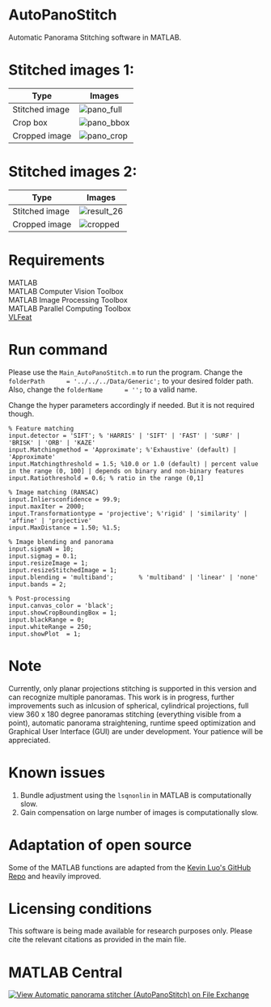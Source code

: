 # AutoPanoStitch
Automatic Panorama Stitching software in MATLAB.

# Stitched images 1:
| Type | Images |
| --- | --- |
| Stitched image | ![pano_full](https://user-images.githubusercontent.com/28588878/151394796-907b2a27-2054-412a-aa6c-aa5120294df5.jpg) |
| Crop box | ![pano_bbox](https://user-images.githubusercontent.com/28588878/151394950-cb1c0009-2ed4-4b2b-94dc-66dc18695445.jpg) |
| Cropped image | ![pano_crop](https://user-images.githubusercontent.com/28588878/151394973-c05b9c2c-c3b2-416a-8270-77afd79f484c.jpg) |

# Stitched images 2:
| Type | Images |
| --- | --- |
| Stitched image | ![result_26](https://user-images.githubusercontent.com/28588878/143264138-cbb7b009-569b-426e-81f2-14d8eacad415.jpg) |
| Cropped image | ![cropped](https://user-images.githubusercontent.com/28588878/143264182-d472d40c-8b24-4728-8304-42a7cfbbfed8.jpg) |

# Requirements
MATLAB <br />
MATLAB Computer Vision Toolbox <br />
MATLAB Image Processing Toolbox <br />
MATLAB Parallel Computing Toolbox <br />
[VLFeat](https://www.vlfeat.org/install-matlab.html)

# Run command
Please use the `Main_AutoPanoStitch.m` to run the program. Change the `folderPath      = '../../../Data/Generic';` to your desired folder path. Also, change the `folderName      = '';` to a valid name.

Change the hyper parameters accordingly if needed. But it is not required though.
```
% Feature matching
input.detector = 'SIFT'; % 'HARRIS' | 'SIFT' | 'FAST' | 'SURF' | 'BRISK' | 'ORB' | 'KAZE'
input.Matchingmethod = 'Approximate'; %'Exhaustive' (default) | 'Approximate'
input.Matchingthreshold = 1.5; %10.0 or 1.0 (default) | percent value in the range (0, 100] | depends on binary and non-binary features
input.Ratiothreshold = 0.6; % ratio in the range (0,1]

% Image matching (RANSAC)
input.Inliersconfidence = 99.9;
input.maxIter = 2000;
input.Transformationtype = 'projective'; %'rigid' | 'similarity' | 'affine' | 'projective'
input.MaxDistance = 1.50; %1.5;

% Image blending and panorama
input.sigmaN = 10;
input.sigmag = 0.1;
input.resizeImage = 1;
input.resizeStitchedImage = 1;
input.blending = 'multiband';       % 'multiband' | 'linear' | 'none'
input.bands = 2;

% Post-processing
input.canvas_color = 'black';
input.showCropBoundingBox = 1;
input.blackRange = 0;
input.whiteRange = 250;
input.showPlot  = 1;
```

# Note
Currently, only planar projections stitching is supported in this version and can recognize multiple panoramas. This work is in progress, further improvements such as inlcusion of spherical, cylindrical projections, full view 360 x 180 degree panoramas stitching (everything visible from a point), automatic panorama straightening, runtime speed optimization and Graphical User Interface (GUI) are under development. Your patience will be appreciated.

# Known issues
1. Bundle adjustment using the `lsqnonlin` in MATLAB is computationally slow.
2. Gain compensation on large number of images is computationally slow.

# Adaptation of open source 
Some of the MATLAB functions are adapted from the [Kevin Luo's GitHub Repo](https://github.com/kluo8128/cs231_project) and heavily improved.

# Licensing conditions
This software is being made available for research purposes only. Please cite the relevant citations as provided in the main file.

# MATLAB Central
[![View Automatic panorama stitcher (AutoPanoStitch) on File Exchange](https://www.mathworks.com/matlabcentral/images/matlab-file-exchange.svg)](https://www.mathworks.com/matlabcentral/fileexchange/105850-automatic-panorama-stitcher-autopanostitch)
